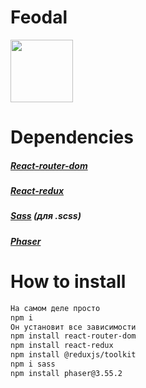 # Feodal
<img src="/src/assets/logo/github-logo.png" width="100" height="100">

# Dependencies
##### [React-router-dom](https://www.google.com/search?q=react-router-dom)
##### [React-redux](https://react-redux.js.org/)
##### [Sass](https://ru.wikipedia.org/wiki/Sass) (для .scss)
##### [Phaser](https://ru.wikipedia.org/wiki/Phaser)

# How to install
```bash
На самом деле просто 
npm i
Он установит все зависимости
npm install react-router-dom
npm install react-redux
npm install @reduxjs/toolkit
npm i sass
npm install phaser@3.55.2
```
